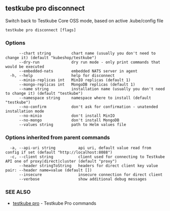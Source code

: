 
<head>
  <meta name="og:type" content="reference-doc" />
</head>

## testkube pro disconnect

Switch back to Testkube Core OSS mode, based on active .kube/config file

```
testkube pro disconnect [flags]
```

### Options

```
      --chart string         chart name (usually you don't need to change it) (default "kubeshop/testkube")
      --dry-run              dry run mode - only print commands that would be executed
      --embedded-nats        embedded NATS server in agent
  -h, --help                 help for disconnect
      --minio-replicas int   MinIO replicas (default 1)
      --mongo-replicas int   MongoDB replicas (default 1)
      --name string          installation name (usually you don't need to change it) (default "testkube")
      --namespace string     namespace where to install (default "testkube")
      --no-confirm           don't ask for confirmation - unatended installation mode
      --no-minio             don't install MinIO
      --no-mongo             don't install MongoDB
      --values string        path to Helm values file
```

### Options inherited from parent commands

```
  -a, --api-uri string          api uri, default value read from config if set (default "http://localhost:8088")
  -c, --client string           client used for connecting to Testkube API one of proxy|direct|cluster (default "proxy")
      --header stringToString   headers for direct client key value pair: --header name=value (default [])
      --insecure                insecure connection for direct client
      --verbose                 show additional debug messages
```

### SEE ALSO

* [testkube pro](testkube_pro.md)	 - Testkube Pro commands

